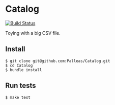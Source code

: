 # Catalog

[![Build Status](https://travis-ci.org/Palleas/Catalog.svg?branch=master)](https://travis-ci.org/Palleas/Catalog)

Toying with a big CSV file.

## Install 

	$ git clone git@github.com:Palleas/Catalog.git
	$ cd Catalog
	$ bundle install 

## Run tests

	$ make test
